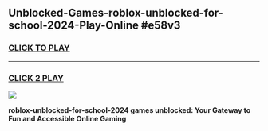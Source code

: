 
## Unblocked-Games-roblox-unblocked-for-school-2024-Play-Online #e58v3
<h3>
<a href="https://news.freeplayer.one?title=roblox-unblocked-for-school-2024&ref=3">CLICK TO PLAY</a></h3>
<hr>

<h3>
<a href="https://news.freeplayer.one?title=roblox-unblocked-for-school-2024&ref=3">CLICK 2 PLAY</a>
  
</h3>

<a href="https://news.freeplayer.one?title=roblox-unblocked-for-school-2024&ref=3"><img src="https://clearcache.store/games.png"></a>


**roblox-unblocked-for-school-2024 games unblocked: Your Gateway to Fun and Accessible Online Gaming**
